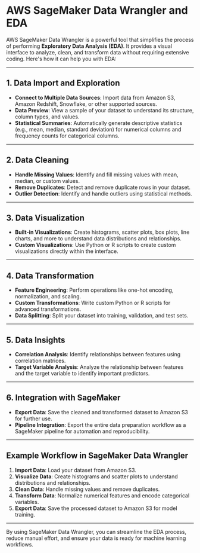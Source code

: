 # AWS SageMaker Data Wrangler and EDA

AWS SageMaker Data Wrangler is a powerful tool that simplifies the process of performing **Exploratory Data Analysis (EDA)**. It provides a visual interface to analyze, clean, and transform data without requiring extensive coding. Here's how it can help you with EDA:

---

## **1. Data Import and Exploration**
- **Connect to Multiple Data Sources**: Import data from Amazon S3, Amazon Redshift, Snowflake, or other supported sources.
- **Data Preview**: View a sample of your dataset to understand its structure, column types, and values.
- **Statistical Summaries**: Automatically generate descriptive statistics (e.g., mean, median, standard deviation) for numerical columns and frequency counts for categorical columns.

---

## **2. Data Cleaning**
- **Handle Missing Values**: Identify and fill missing values with mean, median, or custom values.
- **Remove Duplicates**: Detect and remove duplicate rows in your dataset.
- **Outlier Detection**: Identify and handle outliers using statistical methods.

---

## **3. Data Visualization**
- **Built-in Visualizations**: Create histograms, scatter plots, box plots, line charts, and more to understand data distributions and relationships.
- **Custom Visualizations**: Use Python or R scripts to create custom visualizations directly within the interface.

---

## **4. Data Transformation**
- **Feature Engineering**: Perform operations like one-hot encoding, normalization, and scaling.
- **Custom Transformations**: Write custom Python or R scripts for advanced transformations.
- **Data Splitting**: Split your dataset into training, validation, and test sets.

---

## **5. Data Insights**
- **Correlation Analysis**: Identify relationships between features using correlation matrices.
- **Target Variable Analysis**: Analyze the relationship between features and the target variable to identify important predictors.

---

## **6. Integration with SageMaker**
- **Export Data**: Save the cleaned and transformed dataset to Amazon S3 for further use.
- **Pipeline Integration**: Export the entire data preparation workflow as a SageMaker pipeline for automation and reproducibility.

---

## **Example Workflow in SageMaker Data Wrangler**
1. **Import Data**: Load your dataset from Amazon S3.
2. **Visualize Data**: Create histograms and scatter plots to understand distributions and relationships.
3. **Clean Data**: Handle missing values and remove duplicates.
4. **Transform Data**: Normalize numerical features and encode categorical variables.
5. **Export Data**: Save the processed dataset to Amazon S3 for model training.

---

By using SageMaker Data Wrangler, you can streamline the EDA process, reduce manual effort, and ensure your data is ready for machine learning workflows.